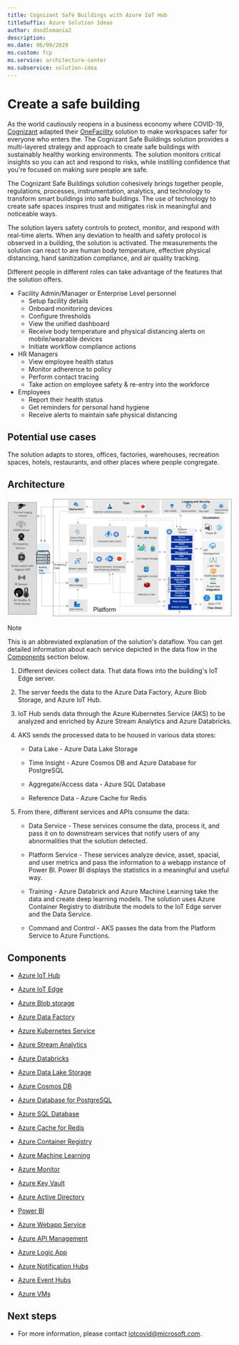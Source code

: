 ```yaml
---
title: Cognizant Safe Buildings with Azure IoT Hub
titleSuffix: Azure Solution Ideas
author: doodlemania2
description: 
ms.date: 06/09/2020
ms.custom: fcp
ms.service: architecture-center
ms.subservice: solution-idea
---
```


# Create a safe building

As the world cautiously reopens in a business economy where COVID-19, [Cognizant](https://www.cognizant.com/) adapted their [OneFacility](https://azuremarketplace.microsoft.com/en-us/marketplace/consulting-services/cognizant.one_facility) solution to make workspaces safer for everyone who enters the. The Cognizant Safe Buildings solution provides a multi-layered strategy and approach to create safe buildings with sustainably healthy working environments. The solution monitors critical insights so you can act and respond to risks, while instilling confidence that you're focused on making sure people are safe.

The Cognizant Safe Buildings solution cohesively brings together people, regulations, processes, instrumentation, analytics, and technology to transform smart buildings into safe buildings. The use of technology to create safe spaces inspires trust and mitigates risk in meaningful and noticeable ways.

The solution layers safety controls to protect, monitor, and respond with real-time alerts. When any deviation to health and safety protocol is observed in a building, the solution is activated. The measurements the solution can react to are human body temperature, effective physical distancing, hand sanitization compliance, and air quality tracking.

Different people in different roles can take advantage of the features that the solution offers.

* Facility Admin/Manager or Enterprise Level personnel
  * Setup facility details
  * Onboard monitoring devices
  * Configure thresholds
  * View the unified dashboard
  * Receive body temperature and physical distancing alerts on mobile/wearable devices
  * Initiate workflow compliance actions
* HR Managers
  * View employee health status
  * Monitor adherence to policy
  * Perform contact tracing
  * Take action on employee safety & re-entry into the workforce
* Employees
  * Report their health status
  * Get reminders for personal hand hygiene
  * Receive alerts to maintain safe physical distancing

## Potential use cases

The solution adapts to stores, offices, factories, warehouses, recreation spaces, hotels, restaurants, and other places where people congregate.

## Architecture

![](../media/safe-building-arch-design.png)

> [!NOTE]
> This is an abbreviated explanation of the solution's dataflow. You can get detailed information about each service depicted in the data flow in the [Components](#components) section below.

1. Different devices collect data. That data flows into the building's IoT Edge server.

1. The server feeds the data to the Azure Data Factory, Azure Blob Storage, and Azure IoT Hub.

1. IoT Hub sends data through the Azure Kubernetes Service (AKS) to be analyzed and enriched by Azure Stream Analytics and Azure Databricks.

1. AKS sends the processed data to be housed in various data stores:

    * Data Lake - Azure Data Lake Storage

    * Time Insight - Azure Cosmos DB and Azure Database for PostgreSQL

    * Aggregate/Access data - Azure SQL Database

    * Reference Data - Azure Cache for Redis

1. From there, different services and APIs consume the data:

    * Data Service - These services consume the data, process it, and pass it on to downstream services that notify users of any abnormalities that the solution detected.

    * Platform Service - These services analyze device, asset, spacial, and user metrics and pass the information to a webapp instance of Power BI. Power BI displays the statistics in a meaningful and useful way.

    * Training - Azure Databrick and Azure Machine Learning take the data and create deep learning models. The solution uses Azure Container Registry to distribute the models to the IoT Edge server and the Data Service.

    * Command and Control - AKS passes the data from the Platform Service to Azure Functions.

## Components

* [Azure IoT Hub](https://azure.microsoft.com/services/iot-hub/)

* [Azure IoT Edge](https://azure.microsoft.com/services/iot-edge/)

* [Azure Blob storage](https://azure.microsoft.com/services/storage/blobs/)

* [Azure Data Factory](https://azure.microsoft.com/services/data-factory/)

* [Azure Kubernetes Service](https://azure.microsoft.com/services/kubernetes-service/)

* [Azure Stream Analytics](https://azure.microsoft.com/services/stream-analytics/)

* [Azure Databricks](https://azure.microsoft.com/services/databricks/)

* [Azure Data Lake Storage](https://azure.microsoft.com/services/storage/data-lake-storage/)

* [Azure Cosmos DB](https://azure.microsoft.com/services/cosmos-db/)

* [Azure Database for PostgreSQL](https://azure.microsoft.com/services/postgresql/)

* [Azure SQL Database](https://azure.microsoft.com/services/sql-database/)

* [Azure Cache for Redis](https://azure.microsoft.com/services/cache/)

* [Azure Container Registry](https://azure.microsoft.com/services/container-registry/)

* [Azure Machine Learning](https://azure.microsoft.com/services/machine-learning/)

* [Azure Monitor](https://azure.microsoft.com/services/monitor/)

* [Azure Key Vault](https://azure.microsoft.com/services/key-vault/)

* [Azure Active Directory](https://azure.microsoft.com/services/active-directory/)

* [Power BI](https://powerbi.microsoft.com/)

* [Azure Webapp Service](https://azure.microsoft.com/services/app-service/web/)

* [Azure API Management](https://azure.microsoft.com/services/api-management/)

* [Azure Logic App](https://azure.microsoft.com/services/logic-apps/)

* [Azure Notification Hubs](https://azure.microsoft.com/services/notification-hubs/)

* [Azure Event Hubs](https://azure.microsoft.com/services/event-hubs/)

* [Azure VMs](https://azure.microsoft.com/services/virtual-machines/)

## Next steps

* For more information, please contact [iotcovid@microsoft.com](mailto:iotcovid@microsoft.com).
